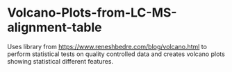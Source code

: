# Volcano-Plots-from-LC-MS-alignment-table
Uses library from https://www.reneshbedre.com/blog/volcano.html to perform statistical tests on quality controlled data and creates volcano plots showing statistical different features.
